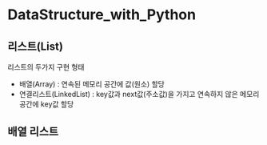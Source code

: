 # DataStructure_with_Python

## 리스트(List)
리스트의 두가지 구현 형태
- 배열(Array) : 연속된 메모리 공간에 값(원소) 할당
- 연결리스트(LinkedList) : key값과 next값(주소값)을 가지고 연속하지 않은 메모리 공간에 key값 할당

## 배열 리스트 
